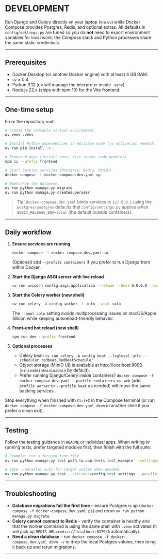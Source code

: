 # DEVELOPMENT

Run Django and Celery directly on your laptop (via `uv`) while Docker Compose provides Postgres, Redis, and optional extras. All defaults in `config/settings.py` are tuned so you do **not** need to export environment variables for local work; the Compose stack and Python processes share the same static credentials.

---

## Prerequisites

- Docker Desktop (or another Docker engine) with at least 4 GB RAM.
- `uv` ≥ 0.4.
- Python 3.12 (uv will manage the interpreter inside `.venv`).
- Node.js 22.x (ships with npm 10) for the Vite frontend.

---

## One-time setup

From the repository root:

```bash
# Create the reusable virtual environment.
uv venv .venv

# Install Python dependencies in editable mode (no activation needed).
uv run pip install -e .

# Frontend deps (install once; Vite reuses node_modules).
npm ci --prefix frontend

# Start backing services (Postgres, Redis, MinIO).
docker compose -f docker-compose.dev.yaml up

# Bootstrap the database.
uv run python manage.py migrate
uv run python manage.py createsuperuser
```

> Tip: `docker-compose.dev.yaml` binds services to `127.0.0.1` using the `postgres/postgres` defaults that `config/settings.py` applies when `GOBII_RELEASE_ENV=local` (the default outside containers).

---

## Daily workflow

1. **Ensure services are running**
   ```bash
   docker compose -f docker-compose.dev.yaml up
   ```
   (Optional) add `--profile containers` if you prefer to run Django from within Docker.

2. **Start the Django ASGI server with live reload**
   ```bash
   uv run uvicorn config.asgi:application --reload --host 0.0.0.0 --port 8000
   ```

3. **Start the Celery worker (new shell)**
   ```bash
   uv run celery -A config worker -l info --pool solo
   ```
   The `--pool solo` setting avoids multiprocessing issues on macOS/Apple Silicon while keeping autoreload-friendly behavior.

4. **Front-end hot reload (new shell)**
   ```bash
   npm run dev --prefix frontend
   ```

5. **Optional processes**
   - Celery beat: `uv run celery -A config beat --loglevel info --scheduler redbeat.RedBeatScheduler`
   - Object storage (MinIO UI) is available at http://localhost:9090 (`minioadmin`/`minioadmin` by default).
   - Prefer running Django/Celery inside containers? `docker compose -f docker-compose.dev.yaml --profile containers up web` (add `--profile worker` or `--profile beat` as needed) will reuse the same backing services.

Stop everything when finished with `Ctrl+C` in the Compose terminal (or run `docker compose -f docker-compose.dev.yaml down` in another shell if you prefer a clean exit).

---

## Testing

Follow the testing guidance in `README` or individual apps. When writing or running tests, prefer targeted modules first, then finish with the full suite:

```bash
# Example: run a focused test file
uv run python manage.py test path.to.app.tests.test_example --settings=config.test_settings

# (Use --parallel auto for larger suites when needed)
uv run python manage.py test --settings=config.test_settings --parallel auto
```

---

## Troubleshooting

- **Database migrations fail the first time** – ensure Postgres is up (`docker compose -f docker-compose.dev.yaml ps`) and rerun `uv run python manage.py migrate`.
- **Celery cannot connect to Redis** – verify the container is healthy and that the worker command is using the same shell with `.venv` activated (it will pick up `REDIS_URL=redis://localhost:6379/0` automatically).
- **Need a clean database** – run `docker compose -f docker-compose.dev.yaml down -v` to drop the local Postgres volume, then bring it back up and rerun migrations.

---
